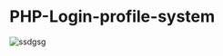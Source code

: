 # PHP-Login-profile-system

![ssdgsg](https://github.com/WelerM/PHP-Login-profile-system/assets/99507279/96e83936-fc1c-4cd3-87ed-ff18ebecbdc1)
